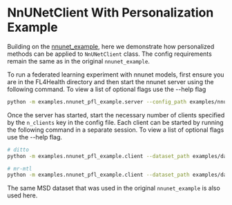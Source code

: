 # NnUNetClient With Personalization Example

Building on the [nnunet_example](../nnunet_example/README.md), here we demonstrate how personalized
methods can be applied to `NnUNetClient` class. The config requirements remain the same as in the original
`nnunet_example`.

To run a federated learning experiment with nnunet models, first ensure you are in the FL4Health directory and then start the nnunet server using the following command. To view a list of optional flags use the --help flag

```bash
python -m examples.nnunet_pfl_example.server --config_path examples/nnunet_pfl_example/config.yaml
```

Once the server has started, start the necessary number of clients specified by the `n_clients` key in the config file. Each client can be started by running the following command in a separate session. To view a list of optional flags use the --help flag.

```bash
# ditto
python -m examples.nnunet_pfl_example.client --dataset_path examples/datasets/nnunet --personalized-strategy ditto

# mr-mtl
python -m examples.nnunet_pfl_example.client --dataset_path examples/datasets/nnunet --personalized-strategy mr_mtl
```

The same MSD dataset that was used in the original `nnunet_example` is also used here.
